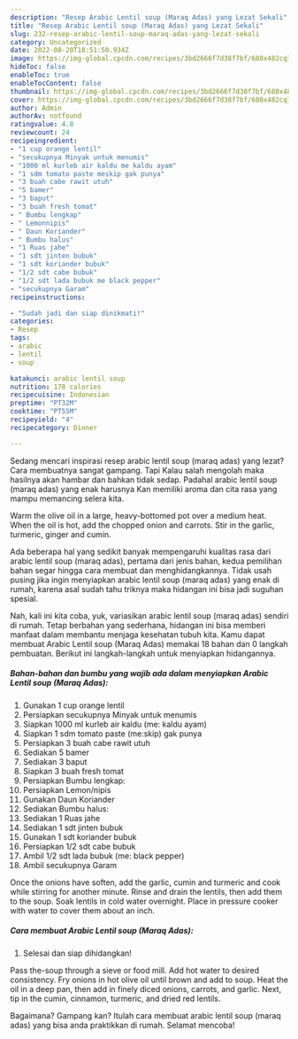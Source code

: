 ```yaml
---
description: "Resep Arabic Lentil soup (Maraq Adas) yang Lezat Sekali"
title: "Resep Arabic Lentil soup (Maraq Adas) yang Lezat Sekali"
slug: 232-resep-arabic-lentil-soup-maraq-adas-yang-lezat-sekali
category: Uncategorized
date: 2022-08-20T18:51:50.934Z
image: https://img-global.cpcdn.com/recipes/3bd2666f7d38f7bf/680x482cq70/arabic-lentil-soup-maraq-adas-foto-resep-utama.jpg
hideToc: false
enableToc: true
enableTocContent: false
thumbnail: https://img-global.cpcdn.com/recipes/3bd2666f7d38f7bf/680x482cq70/arabic-lentil-soup-maraq-adas-foto-resep-utama.jpg
cover: https://img-global.cpcdn.com/recipes/3bd2666f7d38f7bf/680x482cq70/arabic-lentil-soup-maraq-adas-foto-resep-utama.jpg
author: Admin
authorAv: notfound
ratingvalue: 4.8
reviewcount: 24
recipeingredient:
- "1 cup orange lentil"
- "secukupnya Minyak untuk menumis"
- "1000 ml kurleb air kaldu me kaldu ayam"
- "1 sdm tomato paste meskip gak punya"
- "3 buah cabe rawit utuh"
- "5 bamer"
- "3 baput"
- "3 buah fresh tomat"
- " Bumbu lengkap"
- " Lemonnipis"
- " Daun Koriander"
- " Bumbu halus"
- "1 Ruas jahe"
- "1 sdt jinten bubuk"
- "1 sdt koriander bubuk"
- "1/2 sdt cabe bubuk"
- "1/2 sdt lada bubuk me black pepper"
- "secukupnya Garam"
recipeinstructions:

- "Sudah jadi dan siap dinikmati!"
categories:
- Resep
tags:
- arabic
- lentil
- soup

katakunci: arabic lentil soup 
nutrition: 178 calories
recipecuisine: Indonesian
preptime: "PT32M"
cooktime: "PT55M"
recipeyield: "4"
recipecategory: Dinner

---
```



Sedang mencari inspirasi resep arabic lentil soup (maraq adas) yang lezat? Cara membuatnya sangat gampang. Tapi Kalau salah mengolah maka hasilnya akan hambar dan bahkan tidak sedap. Padahal arabic lentil soup (maraq adas) yang enak harusnya Kan memiliki aroma dan cita rasa yang mampu memancing selera kita.


Warm the olive oil in a large, heavy-bottomed pot over a medium heat. When the oil is hot, add the chopped onion and carrots. Stir in the garlic, turmeric, ginger and cumin.

Ada beberapa hal yang sedikit banyak mempengaruhi kualitas rasa dari arabic lentil soup (maraq adas), pertama dari jenis bahan, kedua pemilihan bahan segar hingga cara membuat dan menghidangkannya. Tidak usah pusing jika ingin menyiapkan arabic lentil soup (maraq adas) yang enak di rumah, karena asal sudah tahu triknya maka hidangan ini bisa jadi suguhan spesial.


Nah, kali ini kita coba, yuk, variasikan arabic lentil soup (maraq adas) sendiri di rumah. Tetap berbahan yang sederhana, hidangan ini bisa memberi manfaat dalam membantu menjaga kesehatan tubuh kita. Kamu dapat membuat Arabic Lentil soup (Maraq Adas) memakai 18 bahan dan 0 langkah pembuatan. Berikut ini langkah-langkah untuk menyiapkan hidangannya.

<!--inarticleads1-->

##### Bahan-bahan dan bumbu yang wajib ada dalam menyiapkan Arabic Lentil soup (Maraq Adas):

1. Gunakan 1 cup orange lentil
1. Persiapkan secukupnya Minyak untuk menumis
1. Siapkan 1000 ml kurleb air kaldu (me: kaldu ayam)
1. Siapkan 1 sdm tomato paste (me:skip) gak punya
1. Persiapkan 3 buah cabe rawit utuh
1. Sediakan 5 bamer
1. Sediakan 3 baput
1. Siapkan 3 buah fresh tomat
1. Persiapkan  Bumbu lengkap:
1. Persiapkan  Lemon/nipis
1. Gunakan  Daun Koriander
1. Sediakan  Bumbu halus:
1. Sediakan 1 Ruas jahe
1. Sediakan 1 sdt jinten bubuk
1. Gunakan 1 sdt koriander bubuk
1. Persiapkan 1/2 sdt cabe bubuk
1. Ambil 1/2 sdt lada bubuk (me: black pepper)
1. Ambil secukupnya Garam


Once the onions have soften, add the garlic, cumin and turmeric and cook while stirring for another minute. Rinse and drain the lentils, then add them to the soup. Soak lentils in cold water overnight. Place in pressure cooker with water to cover them about an inch. 

<!--inarticleads2-->

##### Cara membuat Arabic Lentil soup (Maraq Adas):


1. Selesai dan siap dihidangkan!

Pass the-soup through a sieve or food mill. Add hot water to desired consistency. Fry onions in hot olive oil until brown and add to soup. Heat the oil in a deep pan, then add in finely diced onions, carrots, and garlic. Next, tip in the cumin, cinnamon, turmeric, and dried red lentils. 

Bagaimana? Gampang kan? Itulah cara membuat arabic lentil soup (maraq adas) yang bisa anda praktikkan di rumah. Selamat mencoba!
